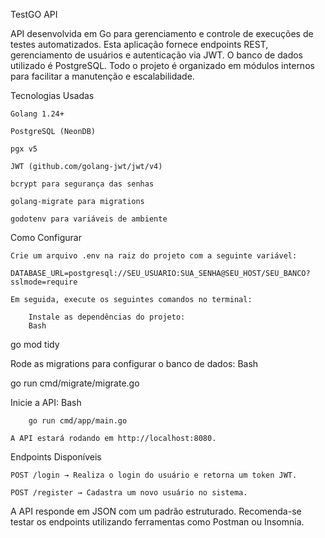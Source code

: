 TestGO API

API desenvolvida em Go para gerenciamento e controle de execuções de testes automatizados. Esta aplicação fornece endpoints REST, gerenciamento de usuários e autenticação via JWT. O banco de dados utilizado é PostgreSQL. Todo o projeto é organizado em módulos internos para facilitar a manutenção e escalabilidade.

Tecnologias Usadas

    Golang 1.24+

    PostgreSQL (NeonDB)

    pgx v5

    JWT (github.com/golang-jwt/jwt/v4)

    bcrypt para segurança das senhas

    golang-migrate para migrations

    godotenv para variáveis de ambiente


Como Configurar

    Crie um arquivo .env na raiz do projeto com a seguinte variável:

    DATABASE_URL=postgresql://SEU_USUARIO:SUA_SENHA@SEU_HOST/SEU_BANCO?sslmode=require

    Em seguida, execute os seguintes comandos no terminal:

        Instale as dependências do projeto:
        Bash

go mod tidy

Rode as migrations para configurar o banco de dados:
Bash

go run cmd/migrate/migrate.go

Inicie a API:
Bash

        go run cmd/app/main.go

    A API estará rodando em http://localhost:8080.

Endpoints Disponíveis

    POST /login → Realiza o login do usuário e retorna um token JWT.

    POST /register → Cadastra um novo usuário no sistema.

A API responde em JSON com um padrão estruturado. Recomenda-se testar os endpoints utilizando ferramentas como Postman ou Insomnia.
